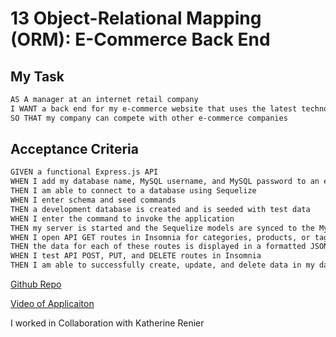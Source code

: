 # 13 Object-Relational Mapping (ORM): E-Commerce Back End

## My Task

```md
AS A manager at an internet retail company
I WANT a back end for my e-commerce website that uses the latest technologies
SO THAT my company can compete with other e-commerce companies
```

## Acceptance Criteria

```md
GIVEN a functional Express.js API
WHEN I add my database name, MySQL username, and MySQL password to an environment variable file
THEN I am able to connect to a database using Sequelize
WHEN I enter schema and seed commands
THEN a development database is created and is seeded with test data
WHEN I enter the command to invoke the application
THEN my server is started and the Sequelize models are synced to the MySQL database
WHEN I open API GET routes in Insomnia for categories, products, or tags
THEN the data for each of these routes is displayed in a formatted JSON
WHEN I test API POST, PUT, and DELETE routes in Insomnia
THEN I am able to successfully create, update, and delete data in my database
```

[Github Repo](https://github.com/jmcgown14/ecommerce-backend)

[Video of Applicaiton](https://drive.google.com/file/d/1Z22KCs3v3yDCdAhRwboQv_4gNxKQ8Csh/view)

I worked in Collaboration with Katherine Renier

